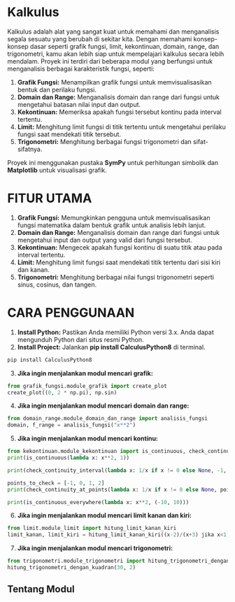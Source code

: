# Kalkulus

Kalkulus adalah alat yang sangat kuat untuk memahami dan menganalisis segala sesuatu yang berubah di sekitar kita. Dengan memahami konsep-konsep dasar seperti grafik fungsi, limit, kekontinuan, domain, range, dan trigonometri, kamu akan lebih siap untuk mempelajari kalkulus secara lebih mendalam. Proyek ini terdiri dari beberapa modul yang berfungsi untuk menganalisis berbagai karakteristik fungsi, seperti:

1. **Grafik Fungsi:** Menampilkan grafik fungsi untuk memvisualisasikan bentuk dan perilaku fungsi.
2. **Domain dan Range:** Menganalisis domain dan range dari fungsi untuk mengetahui batasan nilai input dan output.
3. **Kekontinuan:** Memeriksa apakah fungsi tersebut kontinu pada interval tertentu.
4. **Limit:** Menghitung limit fungsi di titik tertentu untuk mengetahui perilaku fungsi saat mendekati titik tersebut.
5. **Trigonometri:** Menghitung berbagai fungsi trigonometri dan sifat-sifatnya.
   
Proyek ini menggunakan pustaka **SymPy** untuk perhitungan simbolik dan **Matplotlib** untuk visualisasi grafik.

# FITUR UTAMA 

1. **Grafik Fungsi:** Memungkinkan pengguna untuk memvisualisasikan fungsi matematika dalam bentuk grafik untuk analisis lebih lanjut.
2. **Domain dan Range:** Menganalisis domain dan range dari fungsi untuk mengetahui input dan output yang valid dari fungsi tersebut.
3. **Kekontinuan:** Mengecek apakah fungsi kontinu di suatu titik atau pada interval tertentu.
4. **Limit:** Menghitung limit fungsi saat mendekati titik tertentu dari sisi kiri dan kanan.
5. **Trigonometri:** Menghitung berbagai nilai fungsi trigonometri seperti sinus, cosinus, dan tangen.

# CARA PENGGUNAAN 

1. **Install Python:** Pastikan Anda memiliki Python versi 3.x. Anda dapat mengunduh Python dari situs resmi Python.
2. **Install Project:** Jalankan **pip install CalculusPython8** di terminal.
   
```bash
pip install CalculusPython8
```

3. **Jika ingin menjalankan modul mencari grafik:**
   
```python
from grafik_fungsi.module_grafik import create_plot
create_plot((0, 2 * np.pi), np.sin)
```
4. **Jika ingin menjalankan modul mencari domain dan range:**
   
```python
from domain_range.module_domain_dan_range import analisis_fungsi
domain, f_range = analisis_fungsi("x**2")
```
5. **Jika ingin menjalankan modul mencari kontinu:**
   
```python
from kekontinuan.module_kekontinuan import is_continuous, check_continuity_interval, check_continuity_at_points, is_continuous_everywhere
print(is_continuous(lambda x: x**2, 1))

print(check_continuity_interval(lambda x: 1/x if x != 0 else None, -1, 1))

points_to_check = [-1, 0, 1, 2]
print(check_continuity_at_points(lambda x: 1/x if x != 0 else None, points_to_check))

print(is_continuous_everywhere(lambda x: x**2, (-10, 10)))
```
6. **Jika ingin menjalankan modul mencari limit kanan dan kiri:**

 ```python
from limit.module_limit import hitung_limit_kanan_kiri
limit_kanan, limit_kiri = hitung_limit_kanan_kiri((x-2)/(x+3) jika x<1, x**2 + 3*x jika x>=1, 1)
```

7. **Jika ingin menjalankan modul mencari trigonometri:**
   
 ```python
from trigonometri.module_trigonometri import hitung_trigonometri_dengan_kuadran
hitung_trigonometri_dengan_kuadran(30, 2)
```

## Tentang Modul


